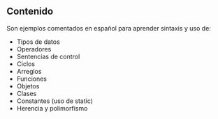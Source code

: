 ## Contenido
  Son ejemplos comentados en español para aprender sintaxis y uso de:
  - Tipos de datos
  - Operadores
  - Sentencias de control
  - Ciclos
  - Arreglos
  - Funciones
  - Objetos
  - Clases
  - Constantes (uso de static)
  - Herencia y polimorfismo
